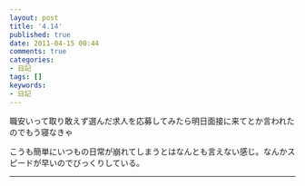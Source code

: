```yaml
---
layout: post
title: '4.14'
published: true
date: 2011-04-15 00:44
comments: true
categories:
- 日記
tags: []
keywords:
- 日記
---
```

職安いって取り敢えず選んだ求人を応募してみたら明日面接に来てとか言われたのでもう寝なきゃ

こうも簡単にいつもの日常が崩れてしまうとはなんとも言えない感じ。なんかスピードが早いのでびっくりしている。

---

